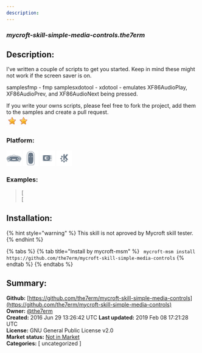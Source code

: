 ```yaml
---
description: 
---
```


### _mycroft-skill-simple-media-controls.the7erm_  
## Description:  
I've written a couple of scripts to get you started.  Keep in mind these might not work if the screen saver is on.

samplesfmp - fmp
samplesxdotool - xdotool - emulates XF86AudioPlay, XF86AudioPrev, and XF86AudioNext being pressed.

If you write your owns scripts, please feel free to fork the project, add them to the samples and create a pull request.  
![](../.gitbook/assets/star.png)![](../.gitbook/assets/star.png)  
  
### Platform:  
 ![Mark I](../.gitbook/assets/mark-1-icon.png)  ![Mark II](../.gitbook/assets/mark-2-icon.png)  ![Picroft](../.gitbook/assets/picroft-icon.png)  ![plasmoid](../.gitbook/assets/kde.png)   
### Examples:  
> [  
> [  
  
## Installation:  
{% hint style="warning" %}
This skill is not aproved by Mycroft skill tester.
{% endhint %}
    
{% tabs %}
{% tab title="Install by mycroft-msm" %}
``` mycroft-msm install https://github.com/the7erm/mycroft-skill-simple-media-controls```
{% endtab %}
  {% endtabs %}
    
## Summary:  
**Github:** [https://github.com/the7erm/mycroft-skill-simple-media-controls](https://github.com/the7erm/mycroft-skill-simple-media-controls)  
**Owner:** [@the7erm](https://github.com/the7erm)  
**Created:** 2016 Jun 29 13:26:42 UTC  **Last updated:** 2019 Feb 08 17:21:28 UTC  
**License:** GNU General Public License v2.0  
**Market status:** [Not in Market](https://market.mycroft.ai/skill/)  
**Categories:** [ uncategorized ]   
